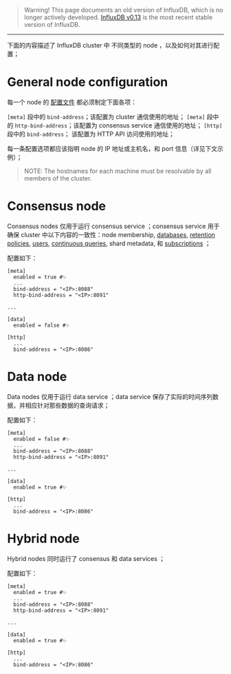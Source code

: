 


> Warning! This page documents an old version of InfluxDB, which is no longer actively developed. 
> [InfluxDB v0.13]() is the most recent stable version of InfluxDB.


----------


下面的内容描述了 InfluxDB cluster 中 不同类型的 node ，以及如何对其进行配置；

# General node configuration

每一个 node 的 [配置文件]() 都必须制定下面各项：

`[meta]` 段中的 `bind-address`；该配置为 cluster 通信使用的地址；
`[meta]` 段中的 `http-bind-address`；该配置为 consensus service 通信使用的地址；
`[http]` 段中的 `bind-address`； 该配置为 HTTP API 访问使用的地址；

每一条配置选项都应该指明 node 的 IP 地址或主机名，和 port 信息（详见下文示例）；

> NOTE: The hostnames for each machine must be resolvable by all members of the cluster.

# Consensus node

Consensus nodes 仅用于运行 consensus service ；consensus service 用于确保 cluster 中以下内容的一致性：node membership, [databases](), [retention policies](), [users](), [continuous queries](), shard metadata, 和 [subscriptions]() ；


配置如下：

```shell
[meta]
  enabled = true #✨
  ...
  bind-address = "<IP>:8088"
  http-bind-address = "<IP>:8091"

...

[data]
  enabled = false #✨

[http]
  ...
  bind-address = "<IP>:8086"
```
  
# Data node

Data nodes 仅用于运行 data service ；data service 保存了实际的时间序列数据，并相应针对那些数据的查询请求；

配置如下：

```shell
[meta]
  enabled = false #✨
  ...
  bind-address = "<IP>:8088"
  http-bind-address = "<IP>:8091"

...

[data]
  enabled = true #✨

[http]
  ...
  bind-address = "<IP>:8086"
```
  
# Hybrid node

Hybrid nodes 同时运行了 consensus 和 data services ；

配置如下：

```shell
[meta]
  enabled = true #✨
  ...
  bind-address = "<IP>:8088"
  http-bind-address = "<IP>:8091"

...

[data]
  enabled = true #✨

[http]
  ...
  bind-address = "<IP>:8086"
```